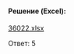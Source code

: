 #### Решение (Excel):
[36022.xlsx](https://github.com/Thundiverter/infege2022/files/8053349/36022.xlsx)

Ответ: 5
